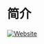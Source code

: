 # 简介

[![Website](https://img.shields.io/website-up-down-green-red/http/shields.io.svg?label=my-website&style=flat-square)](http://himself65.com)